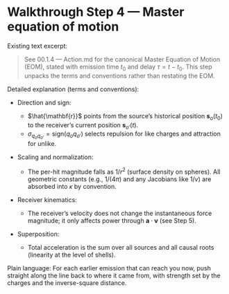 # Walkthrough Step 4 — Master equation of motion

Existing text excerpt:
> See 00.1.4 — Action.md for the canonical Master Equation of Motion (EOM), stated with emission time $t_0$ and delay $\tau=t-t_0$. This step unpacks the terms and conventions rather than restating the EOM.

Detailed explanation (terms and conventions):

- Direction and sign:
  - $\hat{\mathbf{r}}$ points from the source’s historical position $\mathbf{s}_o(t_0)$ to the receiver’s current position $\mathbf{s}_{o'}(t)$.
  - $\sigma_{q_o q_{o'}}=\mathrm{sign}(q_o q_{o'})$ selects repulsion for like charges and attraction for unlike.

- Scaling and normalization:
  - The per-hit magnitude falls as $1/r^2$ (surface density on spheres). All geometric constants (e.g., $1/(4\pi)$ and any Jacobians like $1/v$) are absorbed into $\kappa$ by convention.

- Receiver kinematics:
  - The receiver’s velocity does not change the instantaneous force magnitude; it only affects power through $\mathbf{a}\cdot\mathbf{v}$ (see Step 5).

- Superposition:
  - Total acceleration is the sum over all sources and all causal roots (linearity at the level of shells).

Plain language: For each earlier emission that can reach you now, push straight along the line back to where it came from, with strength set by the charges and the inverse-square distance.
